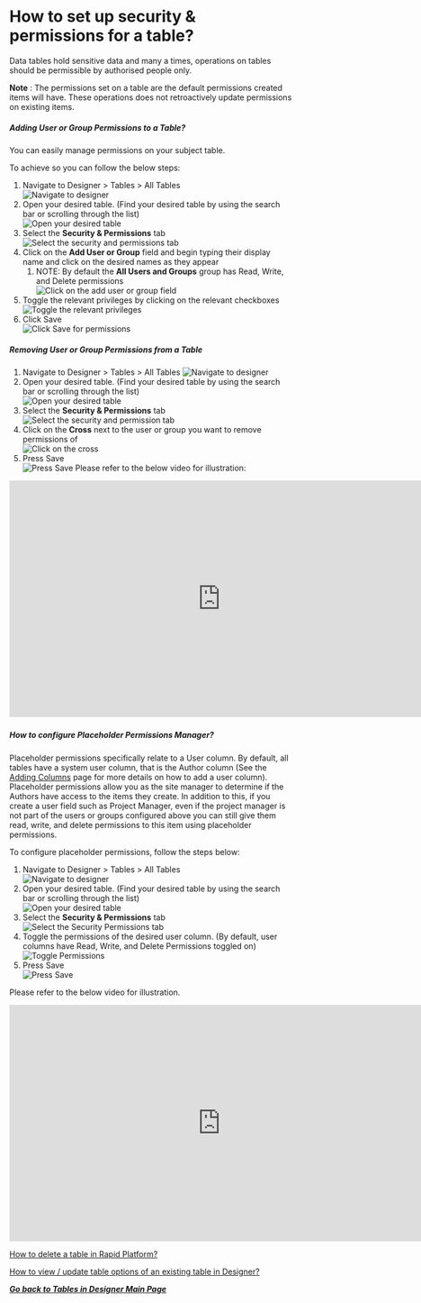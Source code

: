 # How to set up security & permissions for a table?

Data tables hold sensitive data and many a times, operations on tables should be permissible by authorised people only.

**Note** : The permissions set on a table are the default permissions created items will have. These operations does not retroactively update permissions on existing items.

##### **Adding User or Group Permissions to a Table?**

You can easily manage permissions on your subject table.

To achieve so you can follow the below steps:

1. Navigate to Designer &gt; Tables &gt; All Tables  
    ![Navigate to designer](NaviagetToDesigner.png)
2. Open your desired table. (Find your desired table by using the search bar or scrolling through the list)  
    ![Open your desired table](../OpenYourDesiredTable.png)
3. Select the **Security &amp; Permissions** tab  
![Select the security and permissions tab](SelectTheSecurityAndPermissionsTab.png)
4. Click on the **Add User or Group** field and begin typing their display name and click on the desired names as they appear 
    1. NOTE: By default the **All Users and Groups** group has Read, Write, and Delete permissions  
        ![Click on the add user or group field](ClickOnTheAddUserOrGroupField.png)
5. Toggle the relevant privileges by clicking on the relevant checkboxes  
   ![Toggle the relevant privileges](ToggleTheRelevantPrivileges.png)
6. Click Save   
    ![Click Save for permissions](ClickSaveForPermissions.png)

##### **Removing User or Group Permissions from a Table**

1. Navigate to Designer &gt; Tables &gt; All Tables
    ![Navigate to designer](NaviagetToDesigner.png)
2. Open your desired table. (Find your desired table by using the search bar or scrolling through the list)  
    ![Open your desired table](../OpenYourDesiredTable.png)
3. Select the **Security &amp; Permissions** tab  
    ![Select the security and permission tab](SelectTheSecurityAndPermissionsTab.png)
4. Click on the **Cross** next to the user or group you want to remove permissions of  
   ![Click on the cross](ClickTheCorssNextToTheUserOrGroup.png)
5. Press Save  
    ![Press Save](PressSaveForThePermissions.png)
Please refer to the below video for illustration:

<iframe allowfullscreen="allowfullscreen" frameborder="0" height="420" src="https://www.youtube.com/embed/HUrlNfeeglU?si=ip6Sj52s3q8WI-lF" title="YouTube video player" width="750"></iframe>

#####   


##### **How to configure Placeholder Permissions Manager?**

Placeholder permissions specifically relate to a User column. By default, all tables have a system user column, that is the Author column (See the [Adding Columns](https://docs.rapidplatform.com/books/experiences/page/how-to-add-columns-to-a-data-table) page for more details on how to add a user column). Placeholder permissions allow you as the site manager to determine if the Authors have access to the items they create. In addition to this, if you create a user field such as Project Manager, even if the project manager is not part of the users or groups configured above you can still give them read, write, and delete permissions to this item using placeholder permissions.

To configure placeholder permissions, follow the steps below:

1. Navigate to Designer &gt; Tables &gt; All Tables  
  ![Navigate to designer](NaviagetToDesigner.png)
2. Open your desired table. (Find your desired table by using the search bar or scrolling through the list)  
    ![Open your desired table](../OpenYourDesiredTable.png)    
3. Select the **Security &amp; Permissions** tab  
    ![Select the Security Permissions tab](SelectTheSecurityAndPermissionsTab.png)
4. Toggle the permissions of the desired user column. (By default, user columns have Read, Write, and Delete Permissions toggled on) 
    ![Toggle Permissions](TogglePermissionsYouWant.png) 
5. Press Save  
    ![Press Save](PressSaveForThePermissions.png)

Please refer to the below video for illustration.

<iframe allowfullscreen="allowfullscreen" frameborder="0" height="420" src="https://www.youtube.com/embed/OAfwwdwb0Es?si=BSzK7rBkQtoiHZ7M" title="YouTube video player" width="750"></iframe>

[How to delete a table in Rapid Platform?](https://docs.rapidplatform.com/books/experiences/page/how-to-delete-a-table-in-rapid-platform "How to delete a table in Rapid Platform?")

[How to view / update table options of an existing table in Designer?](https://docs.rapidplatform.com/books/experiences/page/how-to-view-update-table-options-of-an-existing-table-in-designer "How to view / update table options of an existing table in Designer?")

*[**Go back to Tables in Designer Main Page**](https://docs.rapidplatform.com/books/experiences/page/all-about-tables-in-designer "All about Tables in Designer")*
